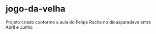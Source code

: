 # jogo-da-velha

Projeto criado conforme a aula do Felipe Rocha no dicasparadevs entre Abril e Junho
